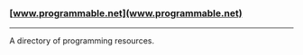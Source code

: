 ### [www.programmable.net](www.programmable.net)
------------------------------------------------

A directory of programming resources.
